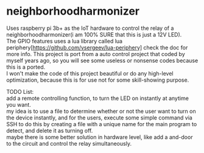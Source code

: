 # neighborhoodharmonizer


Uses raspberry pi 3b+ as the IoT hardware to control the relay of a neighborhoodharmonizer(i am 100% SURE that this is just a 12V LED).  
The GPIO features uses a lua library called lua periphery[https://github.com/vsergeev/lua-periphery] check the doc for more info.
This project is port from a auto control project that coded by myself years ago, so you will see some useless or nonsense codes because this is a ported.  
I won't make the code of this project beautiful or do any high-level optimization, because this is for use not for some skill-showing purpose.  

TODO List:  
add a remote controlling function, to turn the LED on instantly at anytime you want.  
my idea is to use a file to determine whether or not the user want to turn on the device instantly, and for the users, execute some simple command via SSH to do this by creating a file with a unique name for the main program to detect, and delete it as turning off.  
maybe there is some better solution in hardware level, like add a and-door to the circuit and control the relay simultaneously.  
